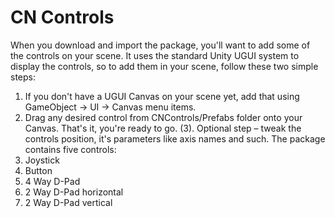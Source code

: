 # CN Controls

When you download and import the package, you'll want to add some of the controls on
your scene. It uses the standard Unity UGUI system to display the controls, so to add
them in your scene, follow these two simple steps:
1. If you don't have a UGUI Canvas on your scene yet, add that using
GameObject → UI → Canvas menu items.
2. Drag any desired control from CNControls/Prefabs folder onto your Canvas.
That's it, you're ready to go.
(3). Optional step – tweak the controls position, it's parameters like axis names
and such.
The package contains five controls:
1. Joystick
2. Button
3. 4 Way D-Pad
4. 2 Way D-Pad horizontal
5. 2 Way D-Pad vertical
